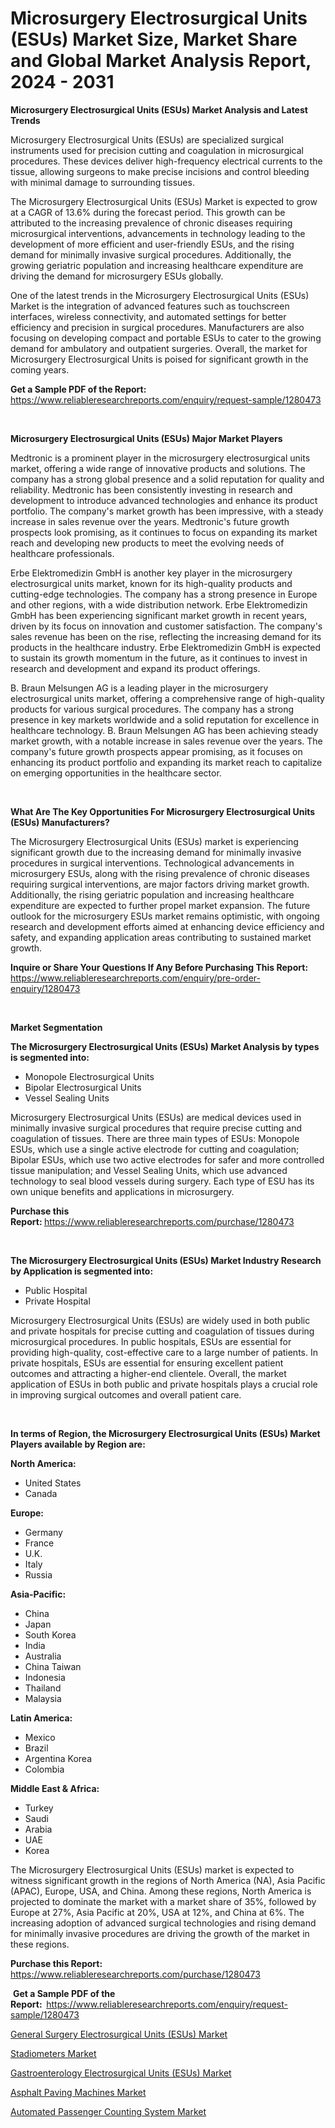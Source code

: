 <p><h1>Microsurgery Electrosurgical Units (ESUs) Market Size, Market Share and Global Market Analysis Report, 2024 - 2031</h1></p><p><strong>Microsurgery Electrosurgical Units (ESUs) Market Analysis and Latest Trends</strong></p>
<p><p>Microsurgery Electrosurgical Units (ESUs) are specialized surgical instruments used for precision cutting and coagulation in microsurgical procedures. These devices deliver high-frequency electrical currents to the tissue, allowing surgeons to make precise incisions and control bleeding with minimal damage to surrounding tissues.</p><p>The Microsurgery Electrosurgical Units (ESUs) Market is expected to grow at a CAGR of 13.6% during the forecast period. This growth can be attributed to the increasing prevalence of chronic diseases requiring microsurgical interventions, advancements in technology leading to the development of more efficient and user-friendly ESUs, and the rising demand for minimally invasive surgical procedures. Additionally, the growing geriatric population and increasing healthcare expenditure are driving the demand for microsurgery ESUs globally.</p><p>One of the latest trends in the Microsurgery Electrosurgical Units (ESUs) Market is the integration of advanced features such as touchscreen interfaces, wireless connectivity, and automated settings for better efficiency and precision in surgical procedures. Manufacturers are also focusing on developing compact and portable ESUs to cater to the growing demand for ambulatory and outpatient surgeries. Overall, the market for Microsurgery Electrosurgical Units is poised for significant growth in the coming years.</p></p>
<p><strong>Get a Sample PDF of the Report:&nbsp;</strong> <a href="https://www.reliableresearchreports.com/enquiry/request-sample/1280473">https://www.reliableresearchreports.com/enquiry/request-sample/1280473</a></p>
<p>&nbsp;</p>
<p><strong>Microsurgery Electrosurgical Units (ESUs) Major Market Players</strong></p>
<p><p>Medtronic is a prominent player in the microsurgery electrosurgical units market, offering a wide range of innovative products and solutions. The company has a strong global presence and a solid reputation for quality and reliability. Medtronic has been consistently investing in research and development to introduce advanced technologies and enhance its product portfolio. The company's market growth has been impressive, with a steady increase in sales revenue over the years. Medtronic's future growth prospects look promising, as it continues to focus on expanding its market reach and developing new products to meet the evolving needs of healthcare professionals.</p><p>Erbe Elektromedizin GmbH is another key player in the microsurgery electrosurgical units market, known for its high-quality products and cutting-edge technologies. The company has a strong presence in Europe and other regions, with a wide distribution network. Erbe Elektromedizin GmbH has been experiencing significant market growth in recent years, driven by its focus on innovation and customer satisfaction. The company's sales revenue has been on the rise, reflecting the increasing demand for its products in the healthcare industry. Erbe Elektromedizin GmbH is expected to sustain its growth momentum in the future, as it continues to invest in research and development and expand its product offerings.</p><p>B. Braun Melsungen AG is a leading player in the microsurgery electrosurgical units market, offering a comprehensive range of high-quality products for various surgical procedures. The company has a strong presence in key markets worldwide and a solid reputation for excellence in healthcare technology. B. Braun Melsungen AG has been achieving steady market growth, with a notable increase in sales revenue over the years. The company's future growth prospects appear promising, as it focuses on enhancing its product portfolio and expanding its market reach to capitalize on emerging opportunities in the healthcare sector.</p></p>
<p>&nbsp;</p>
<p><strong>What Are The Key Opportunities For Microsurgery Electrosurgical Units (ESUs) Manufacturers?</strong></p>
<p><p>The Microsurgery Electrosurgical Units (ESUs) market is experiencing significant growth due to the increasing demand for minimally invasive procedures in surgical interventions. Technological advancements in microsurgery ESUs, along with the rising prevalence of chronic diseases requiring surgical interventions, are major factors driving market growth. Additionally, the rising geriatric population and increasing healthcare expenditure are expected to further propel market expansion. The future outlook for the microsurgery ESUs market remains optimistic, with ongoing research and development efforts aimed at enhancing device efficiency and safety, and expanding application areas contributing to sustained market growth.</p></p>
<p><strong>Inquire or Share Your Questions If Any Before Purchasing This Report:</strong> <a href="https://www.reliableresearchreports.com/enquiry/pre-order-enquiry/1280473">https://www.reliableresearchreports.com/enquiry/pre-order-enquiry/1280473</a></p>
<p>&nbsp;</p>
<p><strong>Market Segmentation</strong></p>
<p><strong>The Microsurgery Electrosurgical Units (ESUs) Market Analysis by types is segmented into:</strong></p>
<p><ul><li>Monopole Electrosurgical Units</li><li>Bipolar Electrosurgical Units</li><li>Vessel Sealing Units</li></ul></p>
<p><p>Microsurgery Electrosurgical Units (ESUs) are medical devices used in minimally invasive surgical procedures that require precise cutting and coagulation of tissues. There are three main types of ESUs: Monopole ESUs, which use a single active electrode for cutting and coagulation; Bipolar ESUs, which use two active electrodes for safer and more controlled tissue manipulation; and Vessel Sealing Units, which use advanced technology to seal blood vessels during surgery. Each type of ESU has its own unique benefits and applications in microsurgery.</p></p>
<p><strong>Purchase this Report:&nbsp;</strong><a href="https://www.reliableresearchreports.com/purchase/1280473">https://www.reliableresearchreports.com/purchase/1280473</a></p>
<p>&nbsp;</p>
<p><strong>The Microsurgery Electrosurgical Units (ESUs) Market Industry Research by Application is segmented into:</strong></p>
<p><ul><li>Public Hospital</li><li>Private Hospital</li></ul></p>
<p><p>Microsurgery Electrosurgical Units (ESUs) are widely used in both public and private hospitals for precise cutting and coagulation of tissues during microsurgical procedures. In public hospitals, ESUs are essential for providing high-quality, cost-effective care to a large number of patients. In private hospitals, ESUs are essential for ensuring excellent patient outcomes and attracting a higher-end clientele. Overall, the market application of ESUs in both public and private hospitals plays a crucial role in improving surgical outcomes and overall patient care.</p></p>
<p>&nbsp;</p>
<p><strong>In terms of Region, the Microsurgery Electrosurgical Units (ESUs) Market Players available by Region are:</strong></p>
<p>
    <p> <strong> North America: </strong>
        <ul>
            <li>United States</li>
            <li>Canada</li>
        </ul>
        </p> 
    <p> <strong> Europe: </strong>
        <ul>
            <li>Germany</li>
            <li>France</li>
            <li>U.K.</li>
            <li>Italy</li>
            <li>Russia</li>
        </ul>
        </p> 
    <p> <strong> Asia-Pacific: </strong>
        <ul>
            <li>China</li>
            <li>Japan</li>
            <li>South Korea</li>
            <li>India</li>
            <li>Australia</li>
            <li>China Taiwan</li>
            <li>Indonesia</li>
            <li>Thailand</li>
            <li>Malaysia</li>
        </ul>
        </p> 
    <p> <strong> Latin America: </strong>
        <ul>
            <li>Mexico</li>
            <li>Brazil</li>
            <li>Argentina Korea</li>
            <li>Colombia</li>
        </ul>
        </p> 
    <p> <strong> Middle East & Africa: </strong>
        <ul>
            <li>Turkey</li>
            <li>Saudi</li>
            <li>Arabia</li>
            <li>UAE</li>
            <li>Korea</li>
        </ul>
    </p>
    </p>
<p><p>The Microsurgery Electrosurgical Units (ESUs) market is expected to witness significant growth in the regions of North America (NA), Asia Pacific (APAC), Europe, USA, and China. Among these regions, North America is projected to dominate the market with a market share of 35%, followed by Europe at 27%, Asia Pacific at 20%, USA at 12%, and China at 6%. The increasing adoption of advanced surgical technologies and rising demand for minimally invasive procedures are driving the growth of the market in these regions.</p></p>
<p><strong>Purchase this Report: </strong><a href="https://www.reliableresearchreports.com/purchase/1280473">https://www.reliableresearchreports.com/purchase/1280473</a></p>
<p>&nbsp;<strong>Get a Sample PDF of the Report:&nbsp;&nbsp;</strong><a href="https://www.reliableresearchreports.com/enquiry/request-sample/1280473">https://www.reliableresearchreports.com/enquiry/request-sample/1280473</a></p>
<p><strong></strong></p>
<p><p><a href="https://github.com/lbird53714/Market-Research-Report-List-3/blob/main/general-surgery-electrosurgical-units-esus-market.md">General Surgery Electrosurgical Units (ESUs) Market</a></p><p><a href="https://medium.com/@ruthmorales25/stadiometers-market-competitive-analysis-market-trends-and-forecast-to-2031-5bb225f44ed0">Stadiometers Market</a></p><p><a href="https://github.com/moyahfrancoestellec51j635wcx/Market-Research-Report-List-1/blob/main/gastroenterology-electrosurgical-units-esus-market.md">Gastroenterology Electrosurgical Units (ESUs) Market</a></p><p><a href="https://medium.com/@ruthmorales25/asphalt-paving-machines-market-report-reveals-the-latest-trends-and-growth-opportunities-of-this-32c2b8aea21c">Asphalt Paving Machines Market</a></p><p><a href="https://medium.com/@drakesporer988/automated-passenger-counting-system-market-trends-and-market-analysis-forecasted-for-period-88dd6d24735a">Automated Passenger Counting System Market</a></p></p>